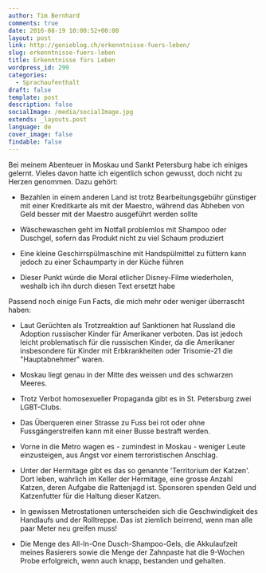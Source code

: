 ```yaml
---
author: Tim Bernhard
comments: true
date: 2016-08-19 10:00:52+00:00
layout: post
link: http://genieblog.ch/erkenntnisse-fuers-leben/
slug: erkenntnisse-fuers-leben
title: Erkenntnisse fürs Leben
wordpress_id: 299
categories:
  - Sprachaufenthalt
draft: false
template: post
description: false
socialImage: /media/socialImage.jpg
extends: _layouts.post
language: de
cover_image: false
findable: false
---
```


Bei meinem Abenteuer in Moskau und Sankt Petersburg habe ich einiges gelernt.
Vieles davon hatte ich eigentlich schon gewusst, doch nicht zu Herzen genommen.
Dazu gehört:

  * Bezahlen in einem anderen Land ist trotz Bearbeitungsgebühr günstiger mit einer Kreditkarte als mit der Maestro, während das Abheben von Geld besser mit der Maestro ausgeführt werden sollte

  * Wäschewaschen geht im Notfall problemlos mit Shampoo oder Duschgel, sofern das Produkt nicht zu viel Schaum produziert

  * Eine kleine Geschirrspülmaschine mit Handspülmittel zu füttern kann jedoch zu einer Schaumparty in der Küche führen

  * Dieser Punkt würde die Moral etlicher Disney-Filme wiederholen, weshalb ich ihn durch diesen Text ersetzt habe

Passend noch einige Fun Facts, die mich mehr oder weniger überrascht haben:

  * Laut Gerüchten als Trotzreaktion auf Sanktionen hat Russland die Adoption russischer Kinder für Amerikaner verboten.
Das ist jedoch leicht problematisch für die russischen Kinder, da die Amerikaner insbesondere für Kinder mit Erbkrankheiten oder Trisomie-21 die "Hauptabnehmer" waren.

  * Moskau liegt genau in der Mitte des weissen und des schwarzen Meeres.

  * Trotz Verbot homosexueller Propaganda gibt es in St. Petersburg zwei LGBT-Clubs.

  * Das Überqueren einer Strasse zu Fuss bei rot oder ohne Fussgängerstreifen kann mit einer Busse bestraft werden.

  * Vorne in die Metro wagen es - zumindest in Moskau - weniger Leute einzusteigen, aus Angst vor einem terroristischen Anschlag.

  * Unter der Hermitage gibt es das so genannte 'Territorium der Katzen'. Dort leben, wahrlich im Keller der Hermitage, eine grosse Anzahl Katzen, deren Aufgabe die Rattenjagd ist.
Sponsoren spenden Geld und Katzenfutter für die Haltung dieser Katzen.

  * In gewissen Metrostationen unterscheiden sich die Geschwindigkeit des Handlaufs und der Rolltreppe.
Das ist ziemlich beirrend, wenn man alle paar Meter neu greifen muss!

  * Die Menge des All-In-One Dusch-Shampoo-Gels, die Akkulaufzeit meines Rasierers sowie die Menge der Zahnpaste hat die 9-Wochen Probe erfolgreich, wenn auch knapp, bestanden und gehalten.

